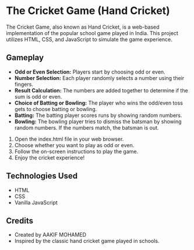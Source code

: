 # The Cricket Game (Hand Cricket)


The Cricket Game, also known as Hand Cricket, is a web-based implementation of the popular school game played in India. This project utilizes HTML, CSS, and JavaScript to simulate the game experience.


## Gameplay

- **Odd or Even Selection:** Players start by choosing odd or even.
- **Number Selection:** Each player randomly selects a number using their fingers.
- **Result Calculation:** The numbers are added together to determine if the sum is odd or even.
- **Choice of Batting or Bowling:** The player who wins the odd/even toss gets to choose batting or bowling.
- **Batting:** The batting player scores runs by showing random numbers.
- **Bowling:** The bowling player tries to dismiss the batsman by showing random numbers. If the numbers match, the batsman is out.

1. Open the index.html file in your web browser.
2. Choose whether you want to play as odd or even.
3. Follow the on-screen instructions to play the game.
4. Enjoy the cricket experience!

## Technologies Used

- HTML
- CSS
- Vanilla JavaScript

## Credits

- Created by AAKIF MOHAMED
- Inspired by the classic hand cricket game played in schools.
